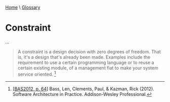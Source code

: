 [Home](../../index.html) \ [Glossary](glossary.html)

# Constraint

...  

> A constraint is a design decision with zero degrees of freedom. That is, it's a design that's already been made. Examples include the requirement to use a certain programming language or to reuse a certain existing module, of a management fiat to make your system service oriented. [^1]

[^1]: [[BAS2012, p. 64](../references/books/Software-Architecture-in-Practice.html)] Bass, Len, Clements, Paul, & Kazman, Rick (2012). Software Architecture in Practice. Addison-Wesley Professional.
